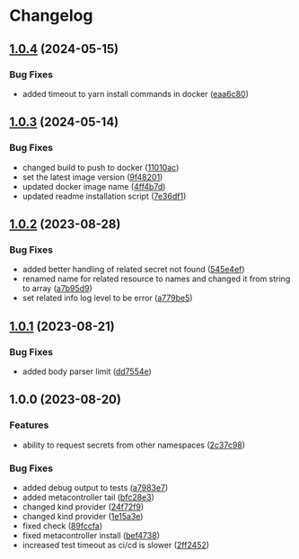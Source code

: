 # Changelog

## [1.0.4](https://github.com/flowcore-io/service-core-secret-request-controller/compare/v1.0.3...v1.0.4) (2024-05-15)


### Bug Fixes

* added timeout to yarn install commands in docker ([eaa6c80](https://github.com/flowcore-io/service-core-secret-request-controller/commit/eaa6c8005f643c49aba9319f9b6c987bbabae48c))

## [1.0.3](https://github.com/flowcore-io/service-core-secret-request-controller/compare/v1.0.2...v1.0.3) (2024-05-14)


### Bug Fixes

* changed build to push to docker ([11010ac](https://github.com/flowcore-io/service-core-secret-request-controller/commit/11010ac5db19d7094cda42e0f891ada2962afd8f))
* set the latest image version ([9f48201](https://github.com/flowcore-io/service-core-secret-request-controller/commit/9f48201b17cf5aefcaa090370ab3f806a4a61033))
* updated docker image name ([4ff4b7d](https://github.com/flowcore-io/service-core-secret-request-controller/commit/4ff4b7d526898d488f35663e6397ec704262a8b6))
* updated readme installation script ([7e36df1](https://github.com/flowcore-io/service-core-secret-request-controller/commit/7e36df1c6bb0f4f9c988c5bc2ce1f9881a65792d))

## [1.0.2](https://github.com/flowcore-io/service-core-secret-request-controller/compare/v1.0.1...v1.0.2) (2023-08-28)


### Bug Fixes

* added better handling of related secret not found ([545e4ef](https://github.com/flowcore-io/service-core-secret-request-controller/commit/545e4efef5edbb57c77bae842d9b25fdf7f81e33))
* renamed name for related resource to names and changed it from string to array ([a7b95d9](https://github.com/flowcore-io/service-core-secret-request-controller/commit/a7b95d9b5b7ae6c36d3111ef63075024a8224e39))
* set related info log level to be error ([a779be5](https://github.com/flowcore-io/service-core-secret-request-controller/commit/a779be52ee7e68e07d0a87028d6c380d7413b8ac))

## [1.0.1](https://github.com/flowcore-io/service-core-secret-request-controller/compare/v1.0.0...v1.0.1) (2023-08-21)


### Bug Fixes

* added body parser limit ([dd7554e](https://github.com/flowcore-io/service-core-secret-request-controller/commit/dd7554e6b753098b279c778c60cfac429a821d31))

## 1.0.0 (2023-08-20)


### Features

* ability to request secrets from other namespaces ([2c37c98](https://github.com/flowcore-io/service-core-secret-request-controller/commit/2c37c98096d72e38110d65639806b255e06d3811))


### Bug Fixes

* added debug output to tests ([a7983e7](https://github.com/flowcore-io/service-core-secret-request-controller/commit/a7983e79c2aae2b8e74ba4c73557a51eafc3ae2a))
* added metacontroller tail ([bfc28e3](https://github.com/flowcore-io/service-core-secret-request-controller/commit/bfc28e3d9bec9260edad7478b7fbaca490a65535))
* changed kind provider ([24f72f9](https://github.com/flowcore-io/service-core-secret-request-controller/commit/24f72f91f8cfc19c4eea1415c465957a8aef3a03))
* changed kind provider ([1e15a3e](https://github.com/flowcore-io/service-core-secret-request-controller/commit/1e15a3eb45533aa4c07173e59f161e01da7e24e6))
* fixed check ([89fccfa](https://github.com/flowcore-io/service-core-secret-request-controller/commit/89fccfa424270bd6103f1680d6d9d3c6b2aa437b))
* fixed metacontroller install ([bef4738](https://github.com/flowcore-io/service-core-secret-request-controller/commit/bef4738c79e3fbe229e61eb5f19070f18b210a6a))
* increased test timeout as ci/cd is slower ([2ff2452](https://github.com/flowcore-io/service-core-secret-request-controller/commit/2ff2452d8f2e91150f6e85404644e9a92c83fe60))
